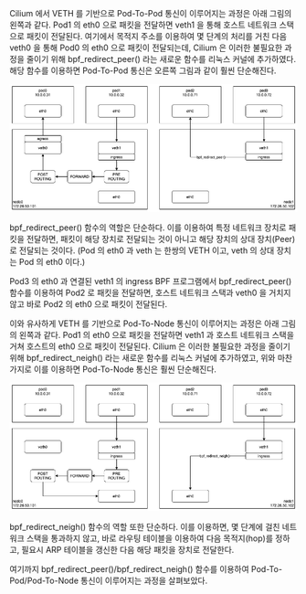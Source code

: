 Cilium 에서 VETH 를 기반으로 Pod-To-Pod 통신이 이루어지는 과정은 아래 그림의 왼쪽과 같다.
Pod1 의 eth0 으로 패킷을 전달하면 veth1 을 통해 호스트 네트워크 스택으로 패킷이 전달된다.
여기에서 목적지 주소를 이용하여 몇 단계의 처리를 거친 다음 veth0 을 통해 Pod0 의 eth0 으로 패킷이 전달되는데, Cilium 은 이러한 불필요한 과정을 줄이기 위해 bpf_redirect_peer() 라는 새로운 함수를 리눅스 커널에 추가하였다.
해당 함수를 이용하면 Pod-To-Pod 통신은 오른쪽 그림과 같이 훨씬 단순해진다.

![cilium.peer](./cilium-peer.png)

bpf_redirect_peer() 함수의 역할은 단순하다.
이를 이용하여 특정 네트워크 장치로 패킷을 전달하면, 패킷이 해당 장치로 전달되는 것이 아니고 해당 장치의 상대 장치(Peer)로 전달되는 것이다.
(Pod 의 eth0 과 veth 는 한쌍의 VETH 이고, veth 의 상대 장치는 Pod 의 eth0 이다.)

Pod3 의 eth0 과 연결된 veth1 의 ingress BPF 프로그램에서 bpf_redirect_peer() 함수를 이용하여 Pod2 로 패킷을 전달하면, 호스트 네트워크 스택과 veth0 을 거치지 않고 바로 Pod2 의 eth0 으로 패킷이 전달된다.

이와 유사하게 VETH 를 기반으로 Pod-To-Node 통신이 이루어지는 과정은 아래 그림의 왼쪽과 같다.
Pod1 의 eth0 으로 패킷을 전달하면 veth1 과 호스트 네트워크 스택을 거쳐 호스트의 eth0 으로 패킷이 전달된다.
Cilium 은 이러한 불필요한 과정을 줄이기 위해 bpf_redirect_neigh() 라는 새로운 함수를 리눅스 커널에 추가하였고, 위와 마찬가지로 이를 이용하면 Pod-To-Node 통신은 훨씬 단순해진다.

![cilium.neigh](./cilium-neigh.png)

bpf_redirect_neigh() 함수의 역할 또한 단순하다.
이를 이용하면, 몇 단계에 걸친 네트워크 스택을 통과하지 않고, 바로 라우팅 테이블을 이용하여 다음 목적지(hop)를 정하고, 필요시 ARP 테이블을 갱신한 다음 해당 패킷을 장치로 전달한다.

여기까지 bpf_redirect_peer()/bpf_redirect_neigh() 함수를 이용하여 Pod-To-Pod/Pod-To-Node 통신이 이루어지는 과정을 살펴보았다.
